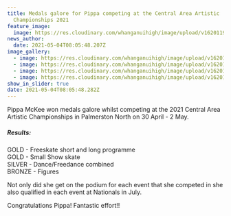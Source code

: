 ```yaml
---
title: Medals galore for Pippa competing at the Central Area Artistic
  Championships 2021
feature_image:
  image: https://res.cloudinary.com/whanganuihigh/image/upload/v1620119590/News/Pippa_McKee_Artistic_skating_Areas_1.jpg
news_author:
  date: 2021-05-04T08:05:48.207Z
image_gallery:
  - image: https://res.cloudinary.com/whanganuihigh/image/upload/v1620119452/News/Pippa_McKee_Artistic_skating_Areas_2.jpg
  - image: https://res.cloudinary.com/whanganuihigh/image/upload/v1620119483/News/Pippa_McKee_Artistic_skating_Areas_5.jpg
  - image: https://res.cloudinary.com/whanganuihigh/image/upload/v1620119522/News/Pippa_McKee_Artistic_skating_Areas_4.jpg
  - image: https://res.cloudinary.com/whanganuihigh/image/upload/v1620119560/News/Pippa_McKee_Artistic_skating_Areas_3.jpg
show_in_slider: true
date: 2021-05-04T08:05:48.282Z
---
```

Pippa McKee won medals galore whilst competing at the 2021 Central Area Artistic Championships in Palmerston North on 30 April - 2 May. 

##### Results:

GOLD - Freeskate short and long programme  
GOLD - Small Show skate  
SILVER - Dance/Freedance combined  
BRONZE - Figures 

Not only did she get on the podium for each event that she competed in she also qualified in each event at Nationals in July.

Congratulations Pippa!  Fantastic effort!!